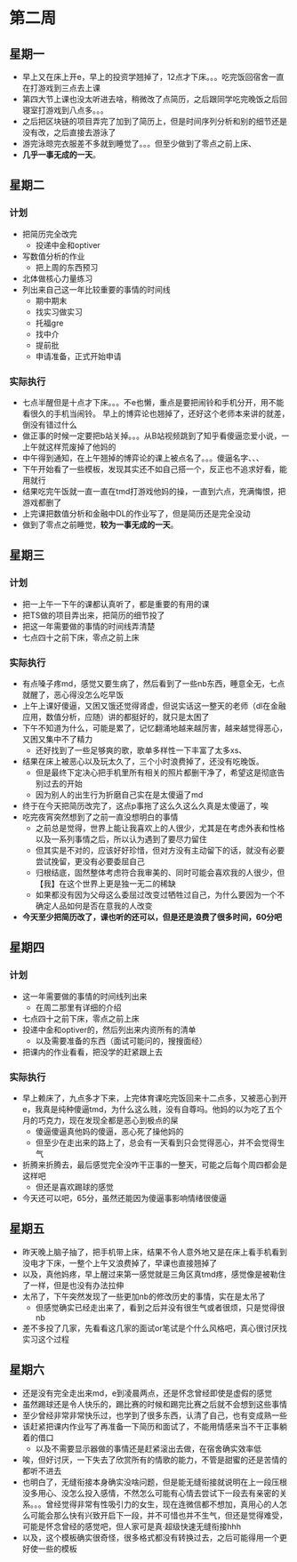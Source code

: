 # 第二周
## 星期一
  - 早上又在床上开e，早上的投资学翘掉了，12点才下床。。。吃完饭回宿舍一直在打游戏到三点去上课
  - 第四大节上课也没太听进去啥，稍微改了点简历，之后跟同学吃完晚饭之后回寝室打游戏到八点多。。。
  - 之后把区块链的项目弄完了加到了简历上，但是时间序列分析和别的细节还是没有改，之后直接去游泳了
  - 游完泳晾完衣服差不多就到睡觉了。。。但至少做到了零点之前上床、
  - **几乎一事无成的一天**。

## 星期二

### 计划

- 把简历完全改完
  - 投递中金和optiver
- 写数值分析的作业
  - 把上周的东西预习
- 北体做核心力量练习
- 列出来自己这一年比较重要的事情的时间线
  - 期中期末
  - 找实习做实习
  - 托福gre
  - 找中介
  - 提前批
  - 申请准备，正式开始申请

### 实际执行

- 七点半醒但是十点才下床。。。不e也懒，重点是要把闹铃和手机分开，用不能看很久的手机当闹铃。 早上的博弈论也翘掉了，还好这个老师本来讲的就差，倒没有错过什么
- 做正事的时候一定要把b站关掉。。。从B站视频跳到了知乎看傻逼恋爱小说，一上午就这样荒废掉了他妈的
- 中午得到通知，在上午翘掉的博弈论的课上被点名了。。。傻逼名字、、、
- 下午开始看了一些模板，发现其实还不如自己搭一个，反正也不追求好看，能用就行
- 结果吃完午饭就一直一直在tmd打游戏他妈的操，一直到六点，充满悔恨，把游戏都删了
- 上完课把数值分析和金融中DL的作业写了，但是简历还是完全没动
- 做到了零点之前睡觉，**较为一事无成的一天**。

## 星期三

### 计划

- 把一上午一下午的课都认真听了，都是重要的有用的课
- 把TS做的项目弄出来，把简历的细节投了
- 把这一年需要做的事情的时间线弄清楚
- 七点四十之前下床，零点之前上床

### 实际执行

- 有点嗓子疼md，感觉又要生病了，然后看到了一些nb东西，睡意全无，七点就醒了，恶心得没怎么吃早饭
- 上午上课好傻逼，又困又饿还觉得肾虚，但说实话这一整天的老师（dl在金融应用，数值分析，应随）讲的都挺好的，就只是太困了
- 下午不知道为什么，可能是累了，记忆翻涌地越来越厉害，越来越觉得恶心，又困又集中不了精力
  - 还好找到了一些足够爽的歌，歌单多样性一下丰富了太多xs、
- 结果在床上被恶心以及玩太久了，三个小时浪费掉了，还没有吃晚饭。
  - 但是最终下定决心把手机里所有相关的照片都删干净了，希望这是彻底告别过去的开始
  - 因为别人的出生行为折磨自己实在是太傻逼了md
- 终于在今天把简历改完了，这点p事拖了这么久这么久真是太傻逼了，唉
- 吃完夜宵突然想到了之前一直没想明白的事情
  - 之前总是觉得，世界上能让我喜欢上的人很少，尤其是在考虑外表和性格以及一系列事情之后，所以认为遇到了要尽力留住
  - 但其实是不对的，应该好好珍惜，但对方没有主动留下的话，就没有必要尝试挽留，更没有必要委屈自己
  - 归根结底，固然整体考虑符合我审美的、同时可能会喜欢我的人很少，但【我】在这个世界上更是独一无二的稀缺
  - 如果都没有因为父母这么委屈过改变过牺牲过自己，为什么要因为一个不确定人品如何是否在意我的人改变
- **今天至少把简历改了，课也听的还可以，但是还是浪费了很多时间，60分吧**

## 星期四

### 计划
- 这一年需要做的事情的时间线列出来
  - 在周二那里有详细的介绍
- 七点四十之前下床，零点之前上床
- 投递中金和optiver的，然后列出来内资所有的清单
  - 以及需要准备的东西（面试可能问的，搜搜面经）
- 把课内的作业看看，把没学的赶紧跟上去

### 实际执行

- 早上赖床了，九点多才下来，上完体育课吃完饭回来十二点多，又被恶心到开e，我真是纯种傻逼tmd，为什么这么贱，没有自尊吗。他妈的以为吃了五个月的巧克力，现在发现全都是恶心到极点的屎
  - 傻逼傻逼真他妈的傻逼，恶心死了操他妈的
  - 但至少在走出来的路上了，总会有一天看到只会觉得恶心，并不会觉得生气
- 折腾来折腾去，最后感觉完全没咋干正事的一整天，可能之后每个周四都会是这样吧
  - 但还是喜欢踢球的感觉
- 今天还可以吧，65分，虽然还能因为傻逼事影响情绪很傻逼

## 星期五

- 昨天晚上脑子抽了，把手机带上床，结果不令人意外地又是在床上看手机看到没电才下床，一整个上午又浪费掉了，早课也直接翘掉了
- 以及，真他妈疼，早上醒过来第一感觉就是三角区真tmd疼，感觉像是被勒住了一样，但是也没有办法拉伸
- 太吊了，下午突然发现了一些更加nb的修改历史的事情，实在是太吊了
  - 但感觉确实已经走出来了，看到之后并没有很生气或者很烦，只是觉得很nb
- 差不多投了几家，先看看这几家的面试or笔试是个什么风格吧，真心很讨厌找实习这个过程

## 星期六

- 还是没有完全走出来md，e到凌晨两点，还是怀念曾经即使是虚假的感觉
- 虽然踢球还是令人快乐的，踢比赛的时候和踢完比赛之后就不会想到这些事情
- 至少曾经非常非常快乐过，也学到了很多东西，认清了自己，也有变成熟一些
- 该赶紧把课内作业写了再准备一下简历和面试了，不能用情感来当不干正事躺着的借口
  - 以及不需要显示器做的事情还是赶紧滚出去做，在宿舍确实效率低
- 唉，但好讨厌，一下失去了欣赏所有的情歌的能力，不管是甜蜜的还是苦情的都听不进去
- 也明白了，无缝衔接本身确实没啥问题，但是能无缝衔接就说明在上一段压根没多用心、没怎么投入感情，不然怎么可能有心情去尝试下一段去有亲密的关系。。。曾经觉得非常有性吸引力的女生，现在连微信都不想加，真用心的人怎么可能会那么快有兴致开启下一段，并不可惜也并不生气，但还是觉得难受，可能是怀念曾经的感觉吧，但人家可是真·超级快速无缝衔接hhh
- 以及，这个模板确实很奇怪，很多格式都没有转换过去，之后可能得用一个更好使一些的模板